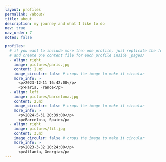 ```yaml
---
layout: profiles
permalink: /about/
title: about
description: my journey and what I like to do
nav: true
nav_order: 7
notes: false

profiles:
  # if you want to include more than one profile, just replicate the following block
  # and create one content file for each profile inside _pages/
  - align: right
    image: pictures/paris.jpg
    content: 1.md
    image_circular: false # crops the image to make it circular
    more_info: >
      <p>2023-12-11 16:42:00</p>
      <p>Paris, France</p>
  - align: left
    image: pictures/barcelona.jpg
    content: 2.md
    image_circular: false # crops the image to make it circular
    more_info: >
      <p>2024-5-31 20:39:00</p>
      <p>Barcelona, Spain</p>
  - align: right
    image: pictures/fit.jpg
    content: 3.md
    image_circular: false # crops the image to make it circular
    more_info: >
      <p>2023-3-02 10:24:00</p>
      <p>Atlanta, Georgia</p>
---
```

